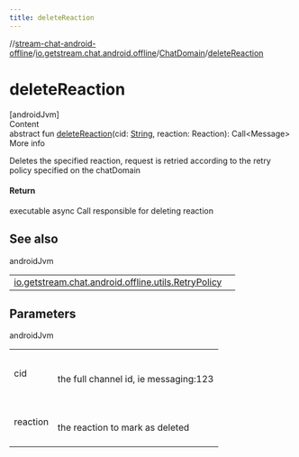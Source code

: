 ```yaml
---
title: deleteReaction
---
```

//[stream-chat-android-offline](../../../index.md)/[io.getstream.chat.android.offline](../index.md)/[ChatDomain](index.md)/[deleteReaction](deleteReaction.md)



# deleteReaction  
[androidJvm]  
Content  
abstract fun [deleteReaction](deleteReaction.md)(cid: [String](https://kotlinlang.org/api/latest/jvm/stdlib/kotlin/-string/index.html), reaction: Reaction): Call&lt;Message&gt;  
More info  


Deletes the specified reaction, request is retried according to the retry policy specified on the chatDomain



#### Return  


executable async Call responsible for deleting reaction



## See also  
  
androidJvm  
  
| | |
|---|---|
| <a name="io.getstream.chat.android.offline/ChatDomain/deleteReaction/#kotlin.String#io.getstream.chat.android.client.models.Reaction/PointingToDeclaration/"></a>[io.getstream.chat.android.offline.utils.RetryPolicy](../../io.getstream.chat.android.offline.utils/RetryPolicy/index.md)| <a name="io.getstream.chat.android.offline/ChatDomain/deleteReaction/#kotlin.String#io.getstream.chat.android.client.models.Reaction/PointingToDeclaration/"></a>|
  


## Parameters  
  
androidJvm  
  
| | |
|---|---|
| <a name="io.getstream.chat.android.offline/ChatDomain/deleteReaction/#kotlin.String#io.getstream.chat.android.client.models.Reaction/PointingToDeclaration/"></a>cid| <a name="io.getstream.chat.android.offline/ChatDomain/deleteReaction/#kotlin.String#io.getstream.chat.android.client.models.Reaction/PointingToDeclaration/"></a><br/><br/>the full channel id, ie messaging:123<br/><br/>|
| <a name="io.getstream.chat.android.offline/ChatDomain/deleteReaction/#kotlin.String#io.getstream.chat.android.client.models.Reaction/PointingToDeclaration/"></a>reaction| <a name="io.getstream.chat.android.offline/ChatDomain/deleteReaction/#kotlin.String#io.getstream.chat.android.client.models.Reaction/PointingToDeclaration/"></a><br/><br/>the reaction to mark as deleted<br/><br/>|
  
  



